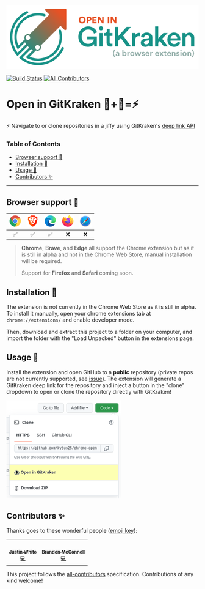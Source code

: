 <img src="./assets/readme-banner.png" />

[![Build Status](https://github.com/GitKraken-Tools/open-in-gitkraken/actions/workflows/build.yml/badge.svg)](./actions)
[![All Contributors](https://img.shields.io/badge/all_contributors-2-orange.svg)](#contributors-)

<h1>Open in GitKraken 🐙+🦑=⚡️</h1>

⚡ Navigate to or clone repositories in a jiffy using GitKraken's [deep link API](https://help.gitkraken.com/gitkraken-client/linking)

<h3>Table of Contents</h3>

- [Browser support 🤝](#browser-support-)
- [Installation 🏁](#installation-)
- [Usage 🦑](#usage-)
- [Contributors ✨](#contributors-)

---

## Browser support 🤝

![Chrome](./assets/browser-logos/chrome.png) | ![Brave](./assets/browser-logos/brave.png) | ![Microsoft Edge](./assets/browser-logos/edge.png) | ![Firefox](./assets/browser-logos/firefox.png) | ![Safari](./assets/browser-logos/safari.png)
:-: | :-: | :-: | :-: | :-: |
✅ | ✅ | ✅ | ❌ | ❌ |

>**Chrome**, **Brave**, and **Edge** all support the Chrome extension but as it is still in alpha and not in the Chrome Web Store, manual installation will be required.
>
>Support for **Firefox** and **Safari** coming soon.

## Installation 🏁

The extension is not currently in the Chrome Web Store as it is still in alpha. To install it manually, open your chrome extensions tab at `chrome://extensions/` and enable developer mode.

Then, download and extract this project to a folder on your computer, and import the folder with the "Load Unpacked" button in the extensions page.

## Usage 🦑

Install the extension and open GitHub to a **public** repository (private repos are not currently supported, see [issue](https://github.com/kyjus25/chrome-open-in-gk/issues/3)). The extension will generate a GitKraken deep link for the repository and inject a button in the "clone" dropdown to open or clone the repository directly with GitKraken!

<img src="./assets/dropdown.png" width="300" height="auto">

## Contributors ✨

Thanks goes to these wonderful people ([emoji key](https://allcontributors.org/docs/en/emoji-key)):

<!-- ALL-CONTRIBUTORS-LIST:START - Do not remove or modify this section -->
<!-- prettier-ignore-start -->
<!-- markdownlint-disable -->
<table>
  <tr>
    <td align="center"><a href="http://justinwhite.info"><img src="https://avatars.githubusercontent.com/u/6710794?v=4?s=100" width="100px;" alt=""/><br /><sub><b>Justin White</b></sub></a><br /><a href="https://github.com/kyjus25/chrome-open-in-gk/commits?author=kyjus25" title="Code">💻</a></td>
    <td align="center"><a href="https://codepen.io/brandonmcconnell"><img src="https://avatars.githubusercontent.com/u/5913254?v=4?s=100" width="100px;" alt=""/><br /><sub><b>Brandon McConnell</b></sub></a><br /><a href="https://github.com/kyjus25/chrome-open-in-gk/commits?author=brandonmcconnell" title="Code">💻</a></td>
  </tr>
</table>

<!-- markdownlint-restore -->
<!-- prettier-ignore-end -->

<!-- ALL-CONTRIBUTORS-LIST:END -->

This project follows the [all-contributors](https://github.com/all-contributors/all-contributors) specification. Contributions of any kind welcome!
